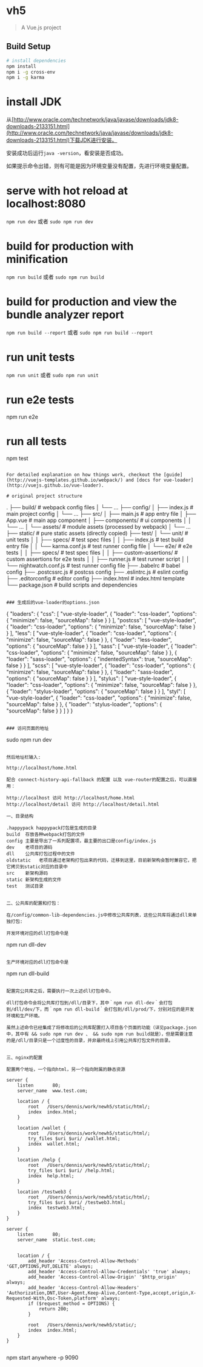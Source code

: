 # vh5

> A Vue.js project

## Build Setup

``` bash
# install dependencies
npm install
npm i -g cross-env
npm i -g karma
```

# install JDK

从[http://www.oracle.com/technetwork/java/javase/downloads/jdk8-downloads-2133151.html](http://www.oracle.com/technetwork/java/javase/downloads/jdk8-downloads-2133151.html)下载JDK进行安装。

安装成功后运行`java -version`，看安装是否成功。

如果提示命令出错，则有可能是因为环境变量没有配置，先进行环境变量配置。

# serve with hot reload at localhost:8080

`npm run dev` 或者 `sudo npm run dev`

# build for production with minification
`npm run build` 或者 `sudo npm run build`

# build for production and view the bundle analyzer report
`npm run build --report` 或者 `sudo npm run build --report`

# run unit tests
`npm run unit` 或者 `sudo npm run unit`

# run e2e tests
npm run e2e

# run all tests
npm test
```

For detailed explanation on how things work, checkout the [guide](http://vuejs-templates.github.io/webpack/) and [docs for vue-loader](http://vuejs.github.io/vue-loader).

# original project structure

```
.
├── build/                      # webpack config files
│   └── ...
├── config/
│   ├── index.js                # main project config
│   └── ...
├── src/
│   ├── main.js                 # app entry file
│   ├── App.vue                 # main app component
│   ├── components/             # ui components
│   │   └── ...
│   └── assets/                 # module assets (processed by webpack)
│       └── ...
├── static/                     # pure static assets (directly copied)
├── test/
│   └── unit/                   # unit tests
│   │   ├── specs/              # test spec files
│   │   ├── index.js            # test build entry file
│   │   └── karma.conf.js       # test runner config file
│   └── e2e/                    # e2e tests
│   │   ├── specs/              # test spec files
│   │   ├── custom-assertions/  # custom assertions for e2e tests
│   │   ├── runner.js           # test runner script
│   │   └── nightwatch.conf.js  # test runner config file
├── .babelrc                    # babel config
├── .postcssrc.js               # postcss config
├── .eslintrc.js                # eslint config
├── .editorconfig               # editor config
├── index.html                  # index.html template
└── package.json                # build scripts and dependencies
```

### 生成后的vue-loader的options.json

```
{
  "loaders": {
    "css": [
      "vue-style-loader",
      {
        "loader": "css-loader",
        "options": {
          "minimize": false,
          "sourceMap": false
        }
      }
    ],
    "postcss": [
      "vue-style-loader",
      {
        "loader": "css-loader",
        "options": {
          "minimize": false,
          "sourceMap": false
        }
      }
    ],
    "less": [
      "vue-style-loader",
      {
        "loader": "css-loader",
        "options": {
          "minimize": false,
          "sourceMap": false
        }
      },
      {
        "loader": "less-loader",
        "options": {
          "sourceMap": false
        }
      }
    ],
    "sass": [
      "vue-style-loader",
      {
        "loader": "css-loader",
        "options": {
          "minimize": false,
          "sourceMap": false
        }
      },
      {
        "loader": "sass-loader",
        "options": {
          "indentedSyntax": true,
          "sourceMap": false
        }
      }
    ],
    "scss": [
      "vue-style-loader",
      {
        "loader": "css-loader",
        "options": {
          "minimize": false,
          "sourceMap": false
        }
      },
      {
        "loader": "sass-loader",
        "options": {
          "sourceMap": false
        }
      }
    ],
    "stylus": [
      "vue-style-loader",
      {
        "loader": "css-loader",
        "options": {
          "minimize": false,
          "sourceMap": false
        }
      },
      {
        "loader": "stylus-loader",
        "options": {
          "sourceMap": false
        }
      }
    ],
    "styl": [
      "vue-style-loader",
      {
        "loader": "css-loader",
        "options": {
          "minimize": false,
          "sourceMap": false
        }
      },
      {
        "loader": "stylus-loader",
        "options": {
          "sourceMap": false
        }
      }
    ]
  }
}
```

### 访问页面的地址

```
sudo npm run dev
```

然后地址栏输入:

http://localhost/home.html

配合 connect-history-api-fallback 的配置 以及 vue-router的配置之后，可以直接用：

http://localhost 访问 http://localhost/home.html
http://localhost/detail 访问 http://localhost/detail.html

一、目录结构

.happypack happypack打包是生成的目录
build  存放各种webpack打包的文件
config 主要是导出了一系列配置项，最主要的出口是config/index.js
dev    老项目的源码
dll    公共库打包过程中的文件
oldstatic   老项目通过老架构打包出来的代码，迁移到这里，目前新架构会暂时兼容它，把它拷贝到static对应的目录中
src    新架构源码
static 新架构生成的文件
test   测试目录


二、公共库的配置和打包：

在/config/common-lib-dependencies.js中修改公共库列表，这些公共库将通过dll来单独打包:

开发环境对应的dll打包命令是

```
npm run dll-dev
```

生产环境对应的dll打包命令是

```
npm run dll-build
```

配置完公共库之后，需要执行一次上述dll打包命令。

dll打包命令会将公共库打包到/dll/目录下，其中｀npm run dll-dev｀会打包到/dll/dev/下，而｀npm run dll-build｀会打包到/dll/prod/下，分别对应的是开发环境和生产环境。

虽然上述命令已经集成了将修改后的公共库配置打入项目各个页面的功能（详见package.json中，其中有 && sudo npm run dev 、 && sudo npm run build就是），但是需要注意的是/dll/目录只是一个过度性的目录，并非最终线上引用公共库打包文件的目录。


三、nginx的配置

配置两个地址，一个指向html，另一个指向附属的静态资源

server {
    listen       80;
    server_name  www.test.com;

    location / {
        root   /Users/dennis/work/newh5/static/html/;
        index  index.html;
    }

    location /wallet {
        root   /Users/dennis/work/newh5/static/html/;
        try_files $uri $uri/ /wallet.html;
        index  wallet.html;
    }

    location /help {
        root   /Users/dennis/work/newh5/static/html/;
        try_files $uri $uri/ /help.html;
        index  help.html;
    }

    location /testweb3 {
        root   /Users/dennis/work/newh5/static/html/;
        try_files $uri $uri/ /testweb3.html;
        index  testweb3.html;
    }
}

server {
    listen       80;
    server_name  static.test.com;


    location / {
        add_header 'Access-Control-Allow-Methods' 'GET,OPTIONS,PUT,DELETE' always;
        add_header 'Access-Control-Allow-Credentials' 'true' always;
        add_header 'Access-Control-Allow-Origin' '$http_origin' always;
        add_header 'Access-Control-Allow-Headers'  'Authorization,DNT,User-Agent,Keep-Alive,Content-Type,accept,origin,X-Requested-With,Qsc-Token,platform' always;
        if ($request_method = OPTIONS) {
            return 200;
        }

        root   /Users/dennis/work/newh5/static/;
        index  index.html;
    }
}


```
npm start
anywhere -p 9090
```

